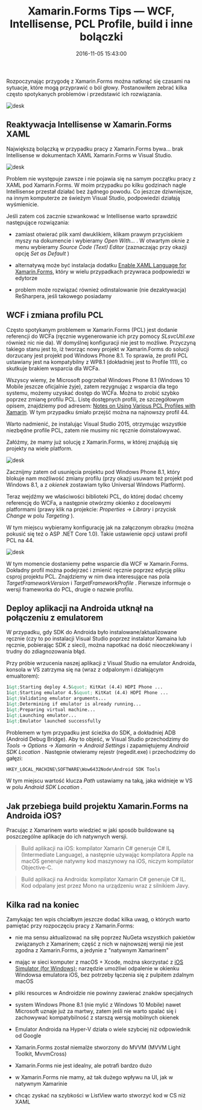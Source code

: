 ﻿---
layout:     post
title:      Xamarin.Forms Tips — WCF, Intellisense, PCL Profile, build i inne bolączki
date:       2016-11-05 15:43:00
summary:    Rozpoczynając przygodę z Xamarin.Forms można natknąć się czasami na sytuacje, które mogą przyprawić o ból głowy. Postanowiłem zebrać kilka często spotykanych problemów i przedstawić ich rozwiązania.Reaktywacja Intellisense w Xamarin.Forms XAMLNajwiększą bolączką w przypadku pracy z Xamarin.Forms byw...
categories: windows programowanie urządzenia mobilne
---



Rozpoczynając przygodę z Xamarin.Forms można natknąć się czasami na sytuacje, które mogą przyprawić o ból głowy. Postanowiłem zebrać kilka często spotykanych problemów i przedstawić ich rozwiązania.



![desk](https://raw.githubusercontent.com/djfoxer/djfoxer.github.io/master/_img/2016-11-5-_28_/g_-_608x405_-_-_76735x20161105144704_0.png)





## Reaktywacja Intellisense w Xamarin.Forms XAML

 
Największą bolączką w przypadku pracy z Xamarin.Forms bywa... brak Intellisense w dokumentach XAML Xamarin.Forms w Visual Studio. 



![desk](https://raw.githubusercontent.com/djfoxer/djfoxer.github.io/master/_img/2016-11-5-_28_/g_-_608x405_-_-_76735x20161103002057_0.png)



Problem nie występuje zawsze i nie pojawia się na samym początku pracy z XAML pod Xamarin.Forms. W moim przypadku po kilku godzinach nagle Intellisense przestał działać bez żądnego powodu. Co jeszcze dziwniejsze, na innym komputerze ze świeżym Visual Studio, podpowiedzi działają wyśmienicie.

Jeśli zatem coś zacznie szwankować w Intellisense warto sprawdzić następujące rozwiązania:



  * zamiast otwierać plik xaml dwuklikiem, klikam prawym przyciskiem myszy na dokumencie i wybieramy  *Open With...* . W otwartym oknie z menu wybieramy  *Source Code (Text) Editor*  (zaznaczając przy okazji opcję  *Set as Default* )


  * alternatywą może być instalacja dodatku [Enable XAML Language for Xamarin.Forms](https://visualstudiogallery.msdn.microsoft.com/8195a8e2-a842-4389-a8cb-34e4672e2e13), który w wielu przypadkach przywraca podpowiedzi w edytorze


  * problem może rozwiązać również odinstalowanie (nie dezaktywacja) ReSharpera, jeśli takowego posiadamy





## WCF i zmiana profilu PCL


Często spotykanym problemem w Xamarin.Forms (PCL) jest dodanie referencji do WCFa (ręcznie wygenerowanie ich przy pomocy  *SLsvcUtil.exe*  również nic nie da). W domyślnej konfiguracji nie jest to możliwe. Przyczyną takiego stanu jest to, iż tworząc nowy projekt w Xamarin.Forms do solucji dorzucany jest projekt pod Windows Phone 8.1. To sprawia, że profil PCL ustawiany jest na kompatybilny z WP8.1 (dokładniej jest to Profile 111), co skutkuje brakiem wsparcia dla WCFa. 


Wszyscy wiemy, że Microsoft pogrzebał Windows Phone 8.1 (Windows 10 Mobile jeszcze oficjalnie żyje), zatem rezygnując z wsparcia dla tego systemu, możemy uzyskać dostęp do WCFa. Można to zrobić szybko poprzez zmianę profilu PCL. Listę dostępnych profili, ze szczegółowym opisem, znajdziemy pod adresem: [Notes on Using Various PCL Profiles with Xamarin](http://danrigby.com/2014/04/16/xamarin-pcl-profile-notes/). W tym przypadku śmiało przejść można na najnowszy profil 44.

Warto nadmienić, że instalując Visual Studio 2015, otrzymując wszystkie niezbędne profile PCL, zatem nie musimy nic ręcznie doinstalowywać.

Załóżmy, że mamy już solucję z Xamarin.Forms, w której znajdują się projekty na wiele platform.



![desk](https://raw.githubusercontent.com/djfoxer/djfoxer.github.io/master/_img/2016-11-5-_28_/g_-_608x405_-_-_76735x20161104190643_0.jpg)



Zacznijmy zatem od usunięcia projektu pod Windows Phone 8.1, który blokuje nam możliwość zmiany profilu (przy okazji usuwam też projekt pod Windows 8.1, a z  *okienek*  zostawiam tylko Universal Windows Platform).

Teraz wejdźmy we właściwości biblioteki PCL, do której dodać chcemy referencję do WCFa, a następnie otwórzmy okienko z docelowymi  platformami (prawy klik na projekcie:  *Properties*  -&gt;  *Library*  i przycisk  *Change*  w polu  *Targeting* ).

W tym miejscu wybieramy konfigurację jak na załączonym obrazku (można pokusić się też o ASP .NET Core 1.0). Takie ustawienie opcji ustawi profil PCL na 44.



![desk](https://raw.githubusercontent.com/djfoxer/djfoxer.github.io/master/_img/2016-11-5-_28_/g_-_608x405_-_-_76735x20161104185720_0.JPG)



W tym momencie dostaniemy pełne wsparcie dla WCF w Xamarin.Forms. Dokładny profil można podejrzeć i zmienić ręcznie poprzez edycję pliku csproj projektu PCL. Znajdziemy w nim dwa interesujące nas pola  *TargetFrameworkVersion*  i  *TargetFrameworkProfile* . Pierwsze informuje o wersji frameworka do PCL, drugie o nazwie profilu.




## Deploy aplikacji na Androida utknął na połączeniu z emulatorem


W przypadku, gdy SDK do Androida było instalowane/aktualizowane ręcznie (czy to po instalacji Visual Studio poprzez instalator Xamaina lub ręcznie, pobierając SDK z sieci), można napotkać na dość nieoczekiwany i trudny do zdiagnozowania błąd.

Przy próbie wrzucenia naszej aplikacji z Visual Studio na emulator Androida, konsola w VS zatrzyma się na (wraz z odpalonym i działającym emualtorem):


```xml
1&gt;Starting deploy 4.5&quot; KitKat (4.4) HDPI Phone ...
1&gt;Starting emulator 4.5&quot; KitKat (4.4) HDPI Phone ...
1&gt;Validating emulator arguments...
1&gt;Determining if emulator is already running...
1&gt;Preparing virtual machine...
1&gt;Launching emulator...
1&gt;Emulator launched successfully
```


Problemem w tym przypadku jest ścieżka do SDK, a dokładniej ADB (Android Debug Bridge). Aby to objeść, w Visual Studio przechodzimy do  *Tools*  -&gt;  *Options*  -&gt;  *Xamarin*  -&gt;  *Android Settings*  i zapamiętujemy  *Android SDK Location* . Następnie otwieramy rejestr (regedit.exe) i przechodzimy do gałęzi:

```xml
HKEY_LOCAL_MACHINE\SOFTWARE\Wow6432Node\Android SDK Tools
```


W tym miejscu wartość klucza  *Path*  ustawiamy na taką, jaka widnieje w VS w polu  *Android SDK Location* .



## Jak przebiega build projektu Xamarin.Forms na Androida iOS?


Pracując z Xamarinem warto wiedzieć w jaki sposób buildowane są poszczególne aplikacje do ich natywnych wersji.

<blockquote>
<p>Build aplikacji na iOS: kompilator Xamarin C# generuje C# IL (Intermediate Language), a następnie używając kompilatora Apple na macOS generuje natywny kod maszynowy na iOS, niczym kompilator Objective-C.</p>
</blockquote>


<blockquote>
<p>Build aplikacji na Androida: kompilator Xamarin C# generuje C# IL. Kod odpalany jest przez Mono na urządzeniu wraz z silnikiem Javy.</p>
</blockquote>




## Kilka rad na koniec



Zamykając ten wpis chciałbym jeszcze dodać kilka uwag, o których warto pamiętać przy rozpoczęciu pracy z Xamarin.Forms:



  * nie ma sensu aktualizować na siłę poprzez NuGeta wszystkich pakietów związanych z Xamarinem; część z nich w najnowszej wersji nie jest zgodna z Xamarin.Forms, a jedynie z &quot;natywnym Xamarinem&quot;  


  * mając w sieci komputer z macOS + Xcode, można skorzystać z [iOS Simulator (for Windows)](https://developer.xamarin.com/guides/cross-platform/windows/ios-simulator/); narzędzie umożliwi odpalenie w okienku Windowsa emulatora iOS, bez potrzeby łączenia się z pulpitem zdalnym macOS


  * pliki resources w Androidzie nie powinny zawierać znaków specjalnych


  * system Windows Phone 8.1 (nie mylić z Windows 10 Mobile) nawet Microsoft uznaje już za martwy, zatem jeśli nie warto spalać się i zachowywać kompatybilność z starszą wersją mobilnych okienek


  * Emulator Androida na Hyper-V działa o wiele szybciej niż odpowiednik od Google


  * Xamarin.Forms został niemalże stworzony do MVVM (MVVM Light Toolkit, MvvmCross)


  * Xamarin.Forms nie jest idealny, ale potrafi bardzo dużo


  * w Xamarin.Forms nie mamy, aż tak dużego wpływu na UI, jak w natywnym Xamarinie


  * chcąc zyskać na szybkości w ListView warto stworzyć kod w CS niż XAML





